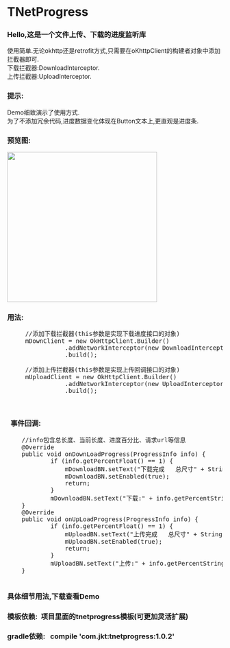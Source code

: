 # TNetProgress
###  Hello,这是一个文件上传、下载的进度监听库
  使用简单.无论okhttp还是retrofit方式,只需要在oKhttpClient的构建者对象中添加拦截器即可.<br>
  下载拦截器:DownloadInterceptor.<br>
  上传拦截器:UploadInterceptor.<br>
###  提示:
  Demo细致演示了使用方式.<br> 
  为了不添加冗余代码,进度数据变化体现在Button文本上,更直观是进度条.<br>
###  预览图:
  <img width="350"  src="https://github.com/HoldMyOwn/TNetProgress/blob/master/preview/all.gif" /><br>
###  用法:
<pre>
     //添加下载拦截器(this参数是实现下载进度接口的对象) 
     mDownClient = new OkHttpClient.Builder()
                .addNetworkInterceptor(new DownloadInterceptor(this))
                .build();
                
     //添加上传拦截器(this参数是实现上传回调接口的对象)            
     mUploadClient = new OkHttpClient.Builder()
                .addNetworkInterceptor(new UploadInterceptor(this))
                .build();
                
 </pre>
###   事件回调:
<pre>
    //info包含总长度、当前长度、进度百分比、请求url等信息
    @Override
    public void onDownLoadProgress(ProgressInfo info) {
            if (info.getPercentFloat() == 1) {
                mDownloadBN.setText("下载完成   总尺寸" + String.format("Size : %s", FileUtil.getFileSize(info.getContentLength())));
                mDownloadBN.setEnabled(true);
                return;
            }
            mDownloadBN.setText("下载:" + info.getPercentString());
    }
    @Override
    public void onUpLoadProgress(ProgressInfo info) {
            if (info.getPercentFloat() == 1) {
                mUploadBN.setText("上传完成   总尺寸" + String.format("Size : %s", FileUtil.getFileSize(info.getContentLength())));
                mUploadBN.setEnabled(true);
                return;
            }
            mUploadBN.setText("上传:" + info.getPercentString());
    }
    
</pre>

###   具体细节用法,下载查看Demo
###   模板依赖:&nbsp;&nbsp;项目里面的tnetprogress模板(可更加灵活扩展)
###   gradle依赖:&nbsp;&nbsp;&nbsp;compile&nbsp;'com.jkt:tnetprogress:1.0.2'

